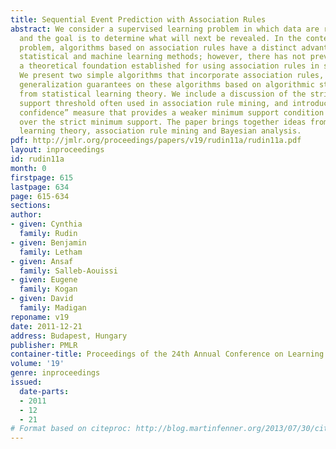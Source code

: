 ```yaml
---
title: Sequential Event Prediction with Association Rules
abstract: We consider a supervised learning problem in which data are revealed sequentially
  and the goal is to determine what will next be revealed. In the context of this
  problem, algorithms based on association rules have a distinct advantage over classical
  statistical and machine learning methods; however, there has not previously been
  a theoretical foundation established for using association rules in supervised learning.
  We present two simple algorithms that incorporate association rules, and provide
  generalization guarantees on these algorithms based on algorithmic stability analysis
  from statistical learning theory. We include a discussion of the strict minimum
  support threshold often used in association rule mining, and introduce an “adjusted
  confidence” measure that provides a weaker minimum support condition that has advantages
  over the strict minimum support. The paper brings together ideas from statistical
  learning theory, association rule mining and Bayesian analysis.
pdf: http://jmlr.org/proceedings/papers/v19/rudin11a/rudin11a.pdf
layout: inproceedings
id: rudin11a
month: 0
firstpage: 615
lastpage: 634
page: 615-634
sections: 
author:
- given: Cynthia
  family: Rudin
- given: Benjamin
  family: Letham
- given: Ansaf
  family: Salleb-Aouissi
- given: Eugene
  family: Kogan
- given: David
  family: Madigan
reponame: v19
date: 2011-12-21
address: Budapest, Hungary
publisher: PMLR
container-title: Proceedings of the 24th Annual Conference on Learning Theory
volume: '19'
genre: inproceedings
issued:
  date-parts:
  - 2011
  - 12
  - 21
# Format based on citeproc: http://blog.martinfenner.org/2013/07/30/citeproc-yaml-for-bibliographies/
---
```

